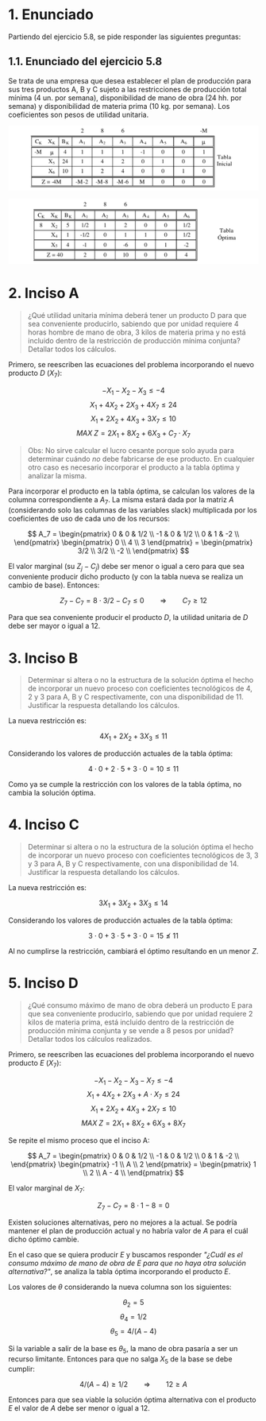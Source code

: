 # 1. Enunciado

Partiendo del ejercicio 5.8, se pide responder las siguientes preguntas:

## 1.1. Enunciado del ejercicio 5.8

Se trata de una empresa que desea establecer el plan de producción para sus tres
productos A, B y C sujeto a las restricciones de producción total mínima (4 un. por
semana), disponibilidad de mano de obra (24 hh. por semana) y disponibilidad de
materia prima (10 kg. por semana). Los coeficientes son pesos de utilidad unitaria.

![](6.1-tabla-1.png)

![](6.1-tabla-2.png)


# 2. Inciso A

> ¿Qué utilidad unitaria mínima deberá tener un producto D para que sea
conveniente producirlo, sabiendo que por unidad requiere 4 horas hombre de
mano de obra, 3 kilos de materia prima y no está incluido dentro de la
restricción de producción mínima conjunta? Detallar todos los cálculos.

Primero, se reescriben las ecuaciones del problema incorporando el nuevo producto $D$ ($X_7$):

$$-X_1 - X_2 - X_3 \le -4$$
$$X_1 + 4 X_2 + 2 X_3 + 4 X_7 \le 24$$
$$X_1 + 2 X_2 + 4 X_3 + 3 X_7 \le 10$$
$$MAX \; Z = 2 X_1 + 8 X_2 + 6 X_3 + C_7 \cdot X_7$$

> Obs: No sirve calcular el lucro cesante porque solo ayuda para determinar cuándo _no_ debe fabricarse de ese producto. En cualquier otro caso es necesario incorporar el producto a la tabla óptima y analizar la misma.

Para incorporar el producto en la tabla óptima, se calculan los valores de la columna correspondiente a $A_7$. La misma estará dada por la matriz $A$ (considerando solo las columnas de las variables slack) multiplicada por los coeficientes de uso de cada uno de los recursos:

$$
A_7 = 
\begin{pmatrix}
0 & 0 & 1/2 \\
-1 & 0 & 1/2 \\
0 & 1 & -2 \\
\end{pmatrix}
\begin{pmatrix}
0 \\ 4 \\ 3
\end{pmatrix} =
\begin{pmatrix}
3/2 \\ 3/2 \\ -2 \\ 
\end{pmatrix}
$$

El valor marginal (su $Z_j - C_j$) debe ser menor o igual a cero para que sea conveniente producir dicho producto (y con la tabla nueva se realiza un cambio de base). Entonces:

$$
Z_7 - C_7 = 8 \cdot 3/2 - C_7 \le 0 \qquad \Rightarrow \qquad C_7 \ge 12
$$

Para que sea conveniente producir el producto $D$, la utilidad unitaria de $D$ debe ser mayor o igual a 12.


# 3. Inciso B

> Determinar si altera o no la estructura de la solución óptima el hecho de
incorporar un nuevo proceso con coeficientes tecnológicos de 4, 2 y 3 para
A, B y C respectivamente, con una disponibilidad de 11. Justificar la
respuesta detallando los cálculos.

La nueva restricción es:

$$4 X_1 + 2 X_2 + 3 X_3 \le 11$$

Considerando los valores de producción actuales de la tabla óptima:

$$4 \cdot 0 + 2 \cdot 5 + 3 \cdot 0 = 10 \le 11$$

Como ya se cumple la restricción con los valores de la tabla óptima, no cambia la solución óptima.

# 4. Inciso C

> Determinar si altera o no la estructura de la solución óptima el hecho de
incorporar un nuevo proceso con coeficientes tecnológicos de 3, 3 y 3 para
A, B y C respectivamente, con una disponibilidad de 14. Justificar la
respuesta detallando los cálculos.

La nueva restricción es:

$$3 X_1 + 3 X_2 + 3 X_3 \le 14$$

Considerando los valores de producción actuales de la tabla óptima:

$$3 \cdot 0 + 3 \cdot 5 + 3 \cdot 0 = 15 \not\le 11$$

Al no cumplirse la restricción, cambiará el óptimo resultando en un menor $Z$.

# 5. Inciso D

> ¿Qué consumo máximo de mano de obra deberá un producto E para que sea
conveniente producirlo, sabiendo que por unidad requiere 2 kilos de materia
prima, está incluido dentro de la restricción de producción mínima conjunta
y se vende a 8 pesos por unidad? Detallar todos los cálculos realizados.

Primero, se reescriben las ecuaciones del problema incorporando el nuevo producto $E$ ($X_7$):

$$-X_1 - X_2 - X_3 - X_7 \le -4$$
$$X_1 + 4 X_2 + 2 X_3 + A \cdot X_7 \le 24$$
$$X_1 + 2 X_2 + 4 X_3 + 2 X_7 \le 10$$
$$MAX \; Z = 2 X_1 + 8 X_2 + 6 X_3 + 8 X_7$$

Se repite el mismo proceso que el inciso A:

$$
A_7 = 
\begin{pmatrix}
0 & 0 & 1/2 \\
-1 & 0 & 1/2 \\
0 & 1 & -2 \\
\end{pmatrix}
\begin{pmatrix}
-1 \\ A \\ 2
\end{pmatrix} =
\begin{pmatrix}
1 \\ 2 \\ A - 4 \\ 
\end{pmatrix}
$$

El valor marginal de $X_7$:

$$Z_7 - C_7 = 8 \cdot 1 - 8 = 0$$

Existen soluciones alternativas, pero no mejores a la actual. Se podría mantener el plan de producción actual y no habría valor de $A$ para el cuál dicho óptimo cambie.

En el caso que se quiera producir $E$ y buscamos responder _"¿Cuál es el consumo máximo de mano de obra de E para que no haya otra solución alternativa?"_, se analiza la tabla óptima incorporando el producto $E$.

Los valores de $\theta$ considerando la nueva columna son los siguientes:

$$\theta_2 = 5$$
$$\theta_4 = 1/2$$
$$\theta_5 = 4/(A - 4)$$

Si la variable a salir de la base es $\theta_5$, la mano de obra pasaría a ser un recurso limitante. Entonces para que no salga $X_5$ de la base se debe cumplir:

$$4/(A - 4) \ge 1/2 \qquad \Rightarrow \qquad 12 \ge A$$

Entonces para que sea viable la solución óptima alternativa con el producto $E$ el valor de $A$ debe ser menor o igual a 12.